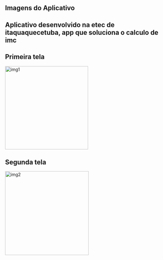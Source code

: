 <h2>Imagens do Aplicativo</h2>
<h2>Aplicativo desenvolvido na etec de itaquaquecetuba, app que soluciona o calculo de imc</h2>

<h2>Primeira tela</h2>
<img width="271" alt="img1" src="https://github.com/WellingtonDevSilva/Etec_Itaqua/assets/151754731/f1ff5c98-8d67-4487-8ea9-cdd8c83d5d7e">
<h2>Segunda tela</h2>
<img width="273" alt="img2" src="https://github.com/WellingtonDevSilva/Etec_Itaqua/assets/151754731/608a3061-598d-4b2c-8816-f7142c74aba9">
